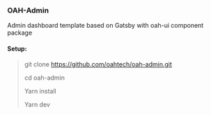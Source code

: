 ### OAH-Admin

Admin dashboard template based on Gatsby with oah-ui component package

#### Setup:

> git clone https://github.com/oahtech/oah-admin.git
>
> cd oah-admin
>
> Yarn install
>
> Yarn dev
